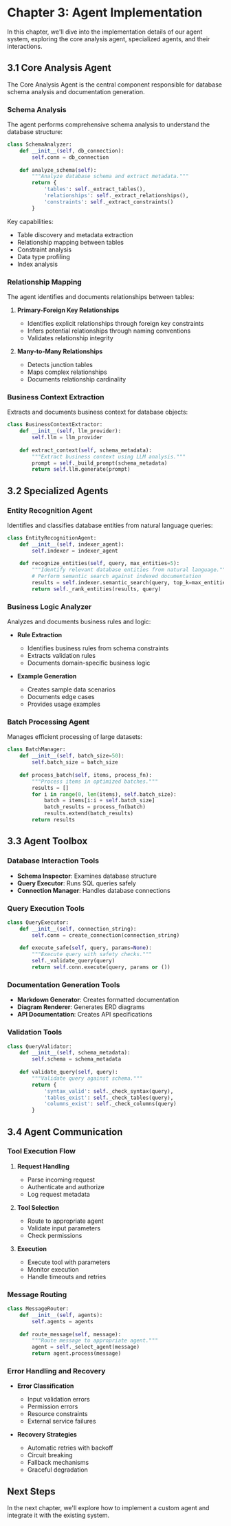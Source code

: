 # Chapter 3: Agent Implementation

In this chapter, we'll dive into the implementation details of our agent system, exploring the core analysis agent, specialized agents, and their interactions.

## 3.1 Core Analysis Agent

The Core Analysis Agent is the central component responsible for database schema analysis and documentation generation.

### Schema Analysis

The agent performs comprehensive schema analysis to understand the database structure:

```python
class SchemaAnalyzer:
    def __init__(self, db_connection):
        self.conn = db_connection
        
    def analyze_schema(self):
        """Analyze database schema and extract metadata."""
        return {
            'tables': self._extract_tables(),
            'relationships': self._extract_relationships(),
            'constraints': self._extract_constraints()
        }
```

Key capabilities:

- Table discovery and metadata extraction
- Relationship mapping between tables
- Constraint analysis
- Data type profiling
- Index analysis

### Relationship Mapping

The agent identifies and documents relationships between tables:

1. **Primary-Foreign Key Relationships**
   - Identifies explicit relationships through foreign key constraints
   - Infers potential relationships through naming conventions
   - Validates relationship integrity

2. **Many-to-Many Relationships**
   - Detects junction tables
   - Maps complex relationships
   - Documents relationship cardinality

### Business Context Extraction

Extracts and documents business context for database objects:

```python
class BusinessContextExtractor:
    def __init__(self, llm_provider):
        self.llm = llm_provider
        
    def extract_context(self, schema_metadata):
        """Extract business context using LLM analysis."""
        prompt = self._build_prompt(schema_metadata)
        return self.llm.generate(prompt)
```

## 3.2 Specialized Agents

### Entity Recognition Agent

Identifies and classifies database entities from natural language queries:

```python
class EntityRecognitionAgent:
    def __init__(self, indexer_agent):
        self.indexer = indexer_agent
        
    def recognize_entities(self, query, max_entities=5):
        """Identify relevant database entities from natural language."""
        # Perform semantic search against indexed documentation
        results = self.indexer.semantic_search(query, top_k=max_entities)
        return self._rank_entities(results, query)
```

### Business Logic Analyzer

Analyzes and documents business rules and logic:

- **Rule Extraction**
  - Identifies business rules from schema constraints
  - Extracts validation rules
  - Documents domain-specific business logic

- **Example Generation**
  - Creates sample data scenarios
  - Documents edge cases
  - Provides usage examples

### Batch Processing Agent

Manages efficient processing of large datasets:

```python
class BatchManager:
    def __init__(self, batch_size=50):
        self.batch_size = batch_size
        
    def process_batch(self, items, process_fn):
        """Process items in optimized batches."""
        results = []
        for i in range(0, len(items), self.batch_size):
            batch = items[i:i + self.batch_size]
            batch_results = process_fn(batch)
            results.extend(batch_results)
        return results
```

## 3.3 Agent Toolbox

### Database Interaction Tools

- **Schema Inspector**: Examines database structure
- **Query Executor**: Runs SQL queries safely
- **Connection Manager**: Handles database connections

### Query Execution Tools

```python
class QueryExecutor:
    def __init__(self, connection_string):
        self.conn = create_connection(connection_string)
        
    def execute_safe(self, query, params=None):
        """Execute query with safety checks."""
        self._validate_query(query)
        return self.conn.execute(query, params or ())
```

### Documentation Generation Tools

- **Markdown Generator**: Creates formatted documentation
- **Diagram Renderer**: Generates ERD diagrams
- **API Documentation**: Creates API specifications

### Validation Tools

```python
class QueryValidator:
    def __init__(self, schema_metadata):
        self.schema = schema_metadata
        
    def validate_query(self, query):
        """Validate query against schema."""
        return {
            'syntax_valid': self._check_syntax(query),
            'tables_exist': self._check_tables(query),
            'columns_exist': self._check_columns(query)
        }
```

## 3.4 Agent Communication

### Tool Execution Flow

1. **Request Handling**
   - Parse incoming request
   - Authenticate and authorize
   - Log request metadata

2. **Tool Selection**
   - Route to appropriate agent
   - Validate input parameters
   - Check permissions

3. **Execution**
   - Execute tool with parameters
   - Monitor execution
   - Handle timeouts and retries

### Message Routing

```python
class MessageRouter:
    def __init__(self, agents):
        self.agents = agents
        
    def route_message(self, message):
        """Route message to appropriate agent."""
        agent = self._select_agent(message)
        return agent.process(message)
```

### Error Handling and Recovery

- **Error Classification**
  - Input validation errors
  - Permission errors
  - Resource constraints
  - External service failures

- **Recovery Strategies**
  - Automatic retries with backoff
  - Circuit breaking
  - Fallback mechanisms
  - Graceful degradation

## Next Steps

In the next chapter, we'll explore how to implement a custom agent and integrate it with the existing system.